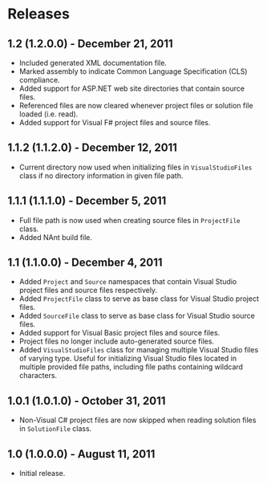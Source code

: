 ﻿Releases
========

1.2 (1.2.0.0) - December 21, 2011
---------------------------------

- Included generated XML documentation file.
- Marked assembly to indicate Common Language Specification (CLS) compliance.
- Added support for ASP.NET web site directories that contain source files.
- Referenced files are now cleared whenever project files or solution file loaded (i.e. read).
- Added support for Visual F# project files and source files.

1.1.2 (1.1.2.0) - December 12, 2011
-----------------------------------

- Current directory now used when initializing files in `VisualStudioFiles` class if no directory information in given file path.

1.1.1 (1.1.1.0) - December 5, 2011
----------------------------------

- Full file path is now used when creating source files in `ProjectFile` class.
- Added NAnt build file.

1.1 (1.1.0.0) - December 4, 2011
--------------------------------

- Added `Project` and `Source` namespaces that contain Visual Studio project files and source files respectively.
- Added `ProjectFile` class to serve as base class for Visual Studio project files.
- Added `SourceFile` class to serve as base class for Visual Studio source files.
- Added support for Visual Basic project files and source files.
- Project files no longer include auto-generated source files.
- Added `VisualStudioFiles` class for managing multiple Visual Studio files of varying type. Useful for initializing Visual Studio files located in multiple provided file paths, including file paths containing wildcard characters.

1.0.1 (1.0.1.0) - October 31, 2011
----------------------------------

- Non-Visual C# project files are now skipped when reading solution files in `SolutionFile` class.

1.0 (1.0.0.0) - August 11, 2011
-------------------------------

- Initial release.

